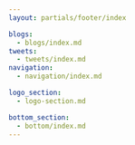 ```yaml
---
layout: partials/footer/index

blogs:
  - blogs/index.md
tweets:
  - tweets/index.md
navigation:
  - navigation/index.md

logo_section:
  - logo-section.md

bottom_section:
  - bottom/index.md
---
```

